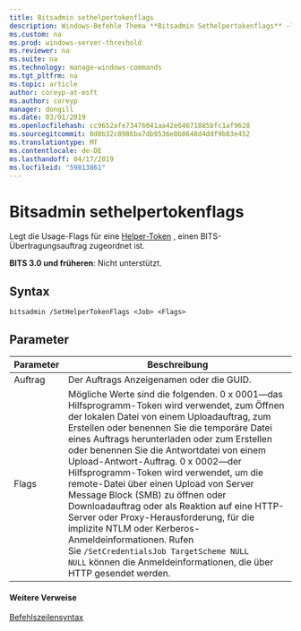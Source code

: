 ```yaml
---
title: Bitsadmin sethelpertokenflags
description: Windows-Befehle Thema **Bitsadmin Sethelpertokenflags** -legt die Usage-Flags für ein Hilfsprogramm-Token, das einen BITS-Übertragungsauftrag zugeordnet ist.
ms.custom: na
ms.prod: windows-server-threshold
ms.reviewer: na
ms.suite: na
ms.technology: manage-windows-commands
ms.tgt_pltfrm: na
ms.topic: article
author: coreyp-at-msft
ms.author: coreyp
manager: dongill
ms.date: 03/01/2019
ms.openlocfilehash: cc9652afe73476041aa42e64671885bfc1af9628
ms.sourcegitcommit: 0d0b32c8986ba7db9536e0b8648d4ddf9b03e452
ms.translationtype: MT
ms.contentlocale: de-DE
ms.lasthandoff: 04/17/2019
ms.locfileid: "59813861"
---
```

# <a name="bitsadmin-sethelpertokenflags"></a>Bitsadmin sethelpertokenflags

Legt die Usage-Flags für eine [Helper-Token](/windows/desktop/bits/helper-tokens-for-bits-transfer-jobs) , einen BITS-Übertragungsauftrag zugeordnet ist.

**BITS 3.0 und früheren**: Nicht unterstützt.

## <a name="syntax"></a>Syntax

```
bitsadmin /SetHelperTokenFlags <Job> <Flags>
```

## <a name="parameters"></a>Parameter

|Parameter|Beschreibung|
|---------|-----------|
|Auftrag|Der Auftrags Anzeigenamen oder die GUID.|
|Flags|Mögliche Werte sind die folgenden. 0 x 0001&mdash;das Hilfsprogramm-Token wird verwendet, zum Öffnen der lokalen Datei von einem Uploadauftrag, zum Erstellen oder benennen Sie die temporäre Datei eines Auftrags herunterladen oder zum Erstellen oder benennen Sie die Antwortdatei von einem Upload-Antwort-Auftrag. 0 x 0002&mdash;der Hilfsprogramm-Token wird verwendet, um die remote-Datei über einen Upload von Server Message Block (SMB) zu öffnen oder Downloadauftrag oder als Reaktion auf eine HTTP-Server oder Proxy-Herausforderung, für die implizite NTLM oder Kerberos-Anmeldeinformationen. Rufen Sie `/SetCredentialsJob TargetScheme NULL NULL` können die Anmeldeinformationen, die über HTTP gesendet werden.|

#### <a name="additional-references"></a>Weitere Verweise

[Befehlszeilensyntax](command-line-syntax-key.md)

